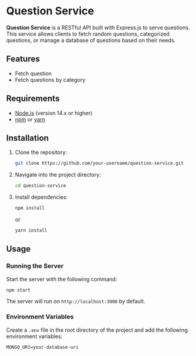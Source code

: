# Question Service

**Question Service** is a RESTful API built with Express.js to serve questions. This service allows clients to fetch random questions, categorized questions, or manage a database of questions based on their needs.

## Features

- Fetch question
- Fetch questions by category

## Requirements

- [Node.js](https://nodejs.org/en/) (version 14.x or higher)
- [npm](https://www.npmjs.com/) or [yarn](https://yarnpkg.com/)

## Installation

1. Clone the repository:

   ```bash
   git clone https://github.com/your-username/question-service.git
   ```

2. Navigate into the project directory:

   ```bash
   cd question-service
   ```

3. Install dependencies:

   ```bash
   npm install
   ```

   or

   ```bash
   yarn install
   ```

## Usage

### Running the Server

Start the server with the following command:

```bash
npm start
```

The server will run on `http://localhost:3000` by default.

### Environment Variables

Create a `.env` file in the root directory of the project and add the following environment variables:

```env
MONGO_URI=your-database-uri
```
